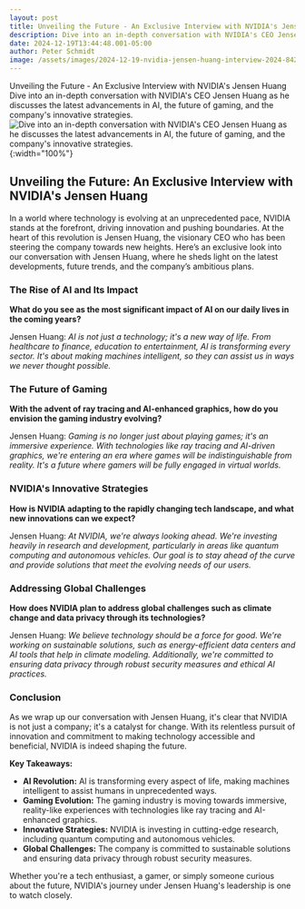 ```yaml
---
layout: post
title: Unveiling the Future - An Exclusive Interview with NVIDIA's Jensen Huang
description: Dive into an in-depth conversation with NVIDIA's CEO Jensen Huang as he discusses the latest advancements in AI, the future of gaming, and the company's innovative strategies.
date: 2024-12-19T13:44:48.001-05:00
author: Peter Schmidt
image: /assets/images/2024-12-19-nvidia-jensen-huang-interview-2024-8421.jpg
---
```

Unveiling the Future - An Exclusive Interview with NVIDIA's Jensen Huang
Dive into an in-depth conversation with NVIDIA's CEO Jensen Huang as he discusses the latest advancements in AI, the future of gaming, and the company's innovative strategies.
![Dive into an in-depth conversation with NVIDIA's CEO Jensen Huang as he discusses the latest advancements in AI, the future of gaming, and the company's innovative strategies.]( {{page.image}} ){:width="100%"}

## Unveiling the Future: An Exclusive Interview with NVIDIA's Jensen Huang

In a world where technology is evolving at an unprecedented pace, NVIDIA stands at the forefront, driving innovation and pushing boundaries. At the heart of this revolution is Jensen Huang, the visionary CEO who has been steering the company towards new heights. Here’s an exclusive look into our conversation with Jensen Huang, where he sheds light on the latest developments, future trends, and the company’s ambitious plans.

### The Rise of AI and Its Impact

**What do you see as the most significant impact of AI on our daily lives in the coming years?**

Jensen Huang: *AI is not just a technology; it's a new way of life. From healthcare to finance, education to entertainment, AI is transforming every sector. It's about making machines intelligent, so they can assist us in ways we never thought possible.*

### The Future of Gaming

**With the advent of ray tracing and AI-enhanced graphics, how do you envision the gaming industry evolving?**

Jensen Huang: *Gaming is no longer just about playing games; it's an immersive experience. With technologies like ray tracing and AI-driven graphics, we're entering an era where games will be indistinguishable from reality. It's a future where gamers will be fully engaged in virtual worlds.*

### NVIDIA's Innovative Strategies

**How is NVIDIA adapting to the rapidly changing tech landscape, and what new innovations can we expect?**

Jensen Huang: *At NVIDIA, we're always looking ahead. We're investing heavily in research and development, particularly in areas like quantum computing and autonomous vehicles. Our goal is to stay ahead of the curve and provide solutions that meet the evolving needs of our users.*

### Addressing Global Challenges

**How does NVIDIA plan to address global challenges such as climate change and data privacy through its technologies?**

Jensen Huang: *We believe technology should be a force for good. We're working on sustainable solutions, such as energy-efficient data centers and AI tools that help in climate modeling. Additionally, we're committed to ensuring data privacy through robust security measures and ethical AI practices.*

### Conclusion

As we wrap up our conversation with Jensen Huang, it's clear that NVIDIA is not just a company; it's a catalyst for change. With its relentless pursuit of innovation and commitment to making technology accessible and beneficial, NVIDIA is indeed shaping the future.

**Key Takeaways:**

- **AI Revolution:** AI is transforming every aspect of life, making machines intelligent to assist humans in unprecedented ways.
- **Gaming Evolution:** The gaming industry is moving towards immersive, reality-like experiences with technologies like ray tracing and AI-enhanced graphics.
- **Innovative Strategies:** NVIDIA is investing in cutting-edge research, including quantum computing and autonomous vehicles.
- **Global Challenges:** The company is committed to sustainable solutions and ensuring data privacy through robust security measures.

Whether you're a tech enthusiast, a gamer, or simply someone curious about the future, NVIDIA's journey under Jensen Huang's leadership is one to watch closely.
